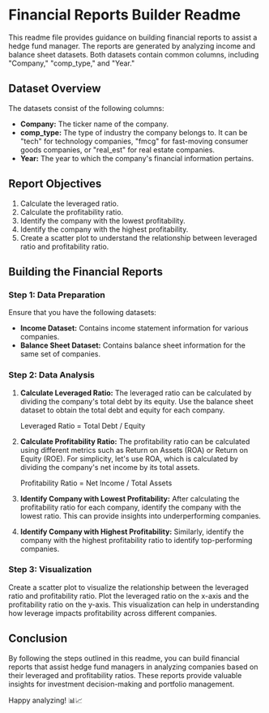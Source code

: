 # Financial Reports Builder Readme

This readme file provides guidance on building financial reports to assist a hedge fund manager. The reports are generated by analyzing income and balance sheet datasets. Both datasets contain common columns, including "Company," "comp_type," and "Year."

## Dataset Overview

The datasets consist of the following columns:

- **Company:** The ticker name of the company.
- **comp_type:** The type of industry the company belongs to. It can be "tech" for technology companies, "fmcg" for fast-moving consumer goods companies, or "real_est" for real estate companies.
- **Year:** The year to which the company's financial information pertains.

## Report Objectives

1. Calculate the leveraged ratio.
2. Calculate the profitability ratio.
3. Identify the company with the lowest profitability.
4. Identify the company with the highest profitability.
5. Create a scatter plot to understand the relationship between leveraged ratio and profitability ratio.

## Building the Financial Reports

### Step 1: Data Preparation

Ensure that you have the following datasets:

- **Income Dataset:** Contains income statement information for various companies.
- **Balance Sheet Dataset:** Contains balance sheet information for the same set of companies.

### Step 2: Data Analysis

1. **Calculate Leveraged Ratio:** The leveraged ratio can be calculated by dividing the company's total debt by its equity. Use the balance sheet dataset to obtain the total debt and equity for each company.
   
   Leveraged Ratio = Total Debt / Equity

2. **Calculate Profitability Ratio:** The profitability ratio can be calculated using different metrics such as Return on Assets (ROA) or Return on Equity (ROE). For simplicity, let's use ROA, which is calculated by dividing the company's net income by its total assets.

   Profitability Ratio = Net Income / Total Assets

3. **Identify Company with Lowest Profitability:** After calculating the profitability ratio for each company, identify the company with the lowest ratio. This can provide insights into underperforming companies.

4. **Identify Company with Highest Profitability:** Similarly, identify the company with the highest profitability ratio to identify top-performing companies.

### Step 3: Visualization

Create a scatter plot to visualize the relationship between the leveraged ratio and profitability ratio. Plot the leveraged ratio on the x-axis and the profitability ratio on the y-axis. This visualization can help in understanding how leverage impacts profitability across different companies.

## Conclusion

By following the steps outlined in this readme, you can build financial reports that assist hedge fund managers in analyzing companies based on their leveraged and profitability ratios. These reports provide valuable insights for investment decision-making and portfolio management.

Happy analyzing! 📊📈
